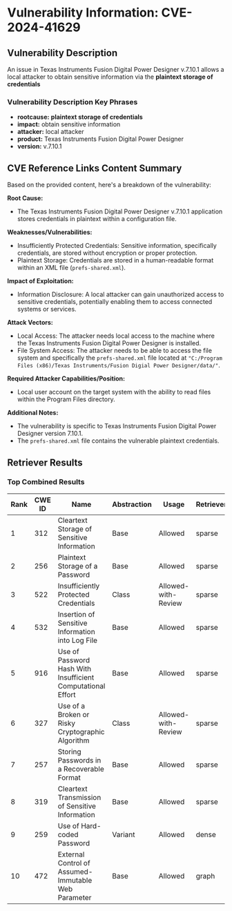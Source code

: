 # Vulnerability Information: CVE-2024-41629

## Vulnerability Description
An issue in Texas Instruments Fusion Digital Power Designer v.7.10.1 allows a local attacker to obtain sensitive information via the **plaintext storage of credentials**

### Vulnerability Description Key Phrases
- **rootcause:** **plaintext storage of credentials**
- **impact:** obtain sensitive information
- **attacker:** local attacker
- **product:** Texas Instruments Fusion Digital Power Designer
- **version:** v.7.10.1

## CVE Reference Links Content Summary
Based on the provided content, here's a breakdown of the vulnerability:

**Root Cause:**
- The Texas Instruments Fusion Digital Power Designer v.7.10.1 application stores credentials in plaintext within a configuration file.

**Weaknesses/Vulnerabilities:**
- Insufficiently Protected Credentials: Sensitive information, specifically credentials, are stored without encryption or proper protection.
- Plaintext Storage: Credentials are stored in a human-readable format within an XML file (`prefs-shared.xml`).

**Impact of Exploitation:**
- Information Disclosure: A local attacker can gain unauthorized access to sensitive credentials, potentially enabling them to access connected systems or services.

**Attack Vectors:**
- Local Access: The attacker needs local access to the machine where the Texas Instruments Fusion Digital Power Designer is installed.
- File System Access: The attacker needs to be able to access the file system and specifically the `prefs-shared.xml` file located at `"C:/Program Files (x86)/Texas Instruments/Fusion Digial Power Designer/data/"`.

**Required Attacker Capabilities/Position:**
- Local user account on the target system with the ability to read files within the Program Files directory.

**Additional Notes:**
- The vulnerability is specific to Texas Instruments Fusion Digital Power Designer version 7.10.1.
- The `prefs-shared.xml` file contains the vulnerable plaintext credentials.

## Retriever Results

### Top Combined Results

| Rank | CWE ID | Name | Abstraction | Usage  | Retrievers | Individual Scores |
|------|--------|------|-------------|-------|------------|-------------------|
| 1 | 312 | Cleartext Storage of Sensitive Information | Base | Allowed | sparse | 0.209 |
| 2 | 256 | Plaintext Storage of a Password | Base | Allowed | sparse | 0.205 |
| 3 | 522 | Insufficiently Protected Credentials | Class | Allowed-with-Review | sparse | 0.204 |
| 4 | 532 | Insertion of Sensitive Information into Log File | Base | Allowed | sparse | 0.191 |
| 5 | 916 | Use of Password Hash With Insufficient Computational Effort | Base | Allowed | sparse | 0.173 |
| 6 | 327 | Use of a Broken or Risky Cryptographic Algorithm | Class | Allowed-with-Review | sparse | 0.171 |
| 7 | 257 | Storing Passwords in a Recoverable Format | Base | Allowed | sparse | 0.168 |
| 8 | 319 | Cleartext Transmission of Sensitive Information | Base | Allowed | sparse | 0.168 |
| 9 | 259 | Use of Hard-coded Password | Variant | Allowed | dense | 0.573 |
| 10 | 472 | External Control of Assumed-Immutable Web Parameter | Base | Allowed | graph | 0.002 |

